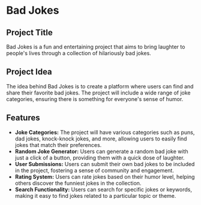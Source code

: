# Bad Jokes

## Project Title

Bad Jokes is a fun and entertaining project that aims to bring laughter to people's lives through a collection of hilariously bad jokes.

## Project Idea

The idea behind Bad Jokes is to create a platform where users can find and share their favorite bad jokes. The project will include a wide range of joke categories, ensuring there is something for everyone's sense of humor.

## Features

- **Joke Categories:** The project will have various categories such as puns, dad jokes, knock-knock jokes, and more, allowing users to easily find jokes that match their preferences.
- **Random Joke Generator:** Users can generate a random bad joke with just a click of a button, providing them with a quick dose of laughter.
- **User Submissions:** Users can submit their own bad jokes to be included in the project, fostering a sense of community and engagement.
- **Rating System:** Users can rate jokes based on their humor level, helping others discover the funniest jokes in the collection.
- **Search Functionality:** Users can search for specific jokes or keywords, making it easy to find jokes related to a particular topic or theme.
